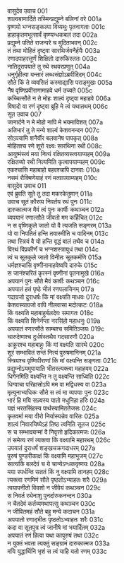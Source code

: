 वासुदेव उवाच	001  
शाल्वबाणार्दिते तस्मिन्प्रद्युम्ने बलिनां वरे	001a  
वृष्णयो भग्नसङ्कल्पा विव्यथुः पृतनागताः	001c  
हाहाकृतमभूत्सार्वं वृष्ण्यन्धकबलं तदा	002a  
प्रद्युम्ने पतिते राजन्परे च मुदिताभवन्	002c  
तं तथा मोहितं दृष्ट्वा सारथिर्जवनैर्हयैः	003a  
रणादपाहरत्तूर्णं शिक्षितो दारुकिस्ततः	003c  
नातिदूरापयाते तु रथे रथवरप्रणुत्	004a  
धनुर्गृहीत्वा यन्तारं लब्धसंज्ञोऽब्रवीदिदम्	004c  
सौते किं ते व्यवसितं कस्माद्यासि पराङ्मुखः	005a  
नैष वृष्णिप्रवीराणामाहवे धर्म उच्यते	005c  
कच्चित्सौते न ते मोहः शाल्वं दृष्ट्वा महाहवे	006a  
विषादो वा रणं दृष्ट्वा ब्रूहि मे त्वं यथातथम्	006c  
सूत उवाच	007  
जानार्दने न मे मोहो नापि मे भयमाविशत्	007a  
अतिभारं तु ते मन्ये शाल्वं केशवनन्दन	007c  
सोऽपयामि शनैर्वीर बलवानेष पापकृत्	008a  
मोहितश्च रणे शूरो रक्ष्यः सारथिना रथी	008c  
आयुष्मंस्त्वं मया नित्यं रक्षितव्यस्त्वयाप्यहम्	009a  
रक्षितव्यो रथी नित्यमिति कृत्वापयाम्यहम्	009c  
एकश्चासि महाबाहो बहवश्चापि दानवाः	010a  
नसमं रौक्मिणेयाहं रणं मत्वापयाम्यहम्	010c  
वासुदेव उवाच	011  
एवं ब्रुवति सूते तु तदा मकरकेतुमान्	011a  
उवाच सूतं कौरव्य निवर्तय रथं पुनः	011c  
दारुकात्मज मैवं त्वं पुनः कार्षीः कथञ्चन	012a  
व्यपयानं रणात्सौते जीवतो मम कर्हिचित्	012c  
न स वृष्णिकुले जातो यो वै त्यजति सङ्गरम्	013a  
यो वा निपतितं हन्ति तवास्मीति च वादिनम्	013c  
तथा स्त्रियं वै यो हन्ति वृद्धं बालं तथैव च	014a  
विरथं विप्रकीर्णं च भग्नशस्त्रायुधं तथा	014c  
त्वं च सूतकुले जातो विनीतः सूतकर्मणि	015a  
धर्मज्ञश्चासि वृष्णीनामाहवेष्वपि दारुके	015c  
स जानंश्चरितं कृत्स्नं वृष्णीनां पृतनामुखे	016a  
अपयानं पुनः सौते मैवं कार्षीः कथञ्चन	016c  
अपयातं हतं पृष्ठे भीतं रणपलायिनम्	017a  
गदाग्रजो दुराधर्षः किं मां वक्ष्यति माधवः	017c  
केशवस्याग्रजो वापि नीलवासा मदोत्कटः	018a  
किं वक्ष्यति महाबाहुर्बलदेवः समागतः	018c  
किं वक्ष्यति शिनेर्नप्ता नरसिंहो महाधनुः	019a  
अपयातं रणात्सौते साम्बश्च समितिञ्जयः	019c  
चारुदेष्णश्च दुर्धर्षस्तथैव गदसारणौ	020a  
अक्रूरश्च महाबाहुः किं मां वक्ष्यति सारथे	020c  
शूरं सम्भावितं सन्तं नित्यं पुरुषमानिनम्	021a  
स्त्रियश्च वृष्णिवीराणां किं मां वक्ष्यन्ति सङ्गताः	021c  
प्रद्युम्नोऽयमुपायाति भीतस्त्यक्त्वा महाहवम्	022a  
धिगेनमिति वक्ष्यन्ति न तु वक्ष्यन्ति साध्विति	022c  
धिग्वाचा परिहासोऽपि मम वा मद्विधस्य वा	023a  
मृत्युनाभ्यधिकः सौते स त्वं मा व्यपयाः पुनः	023c  
भारं हि मयि सन्न्यस्य यातो मधुनिहा हरिः	024a  
यज्ञं भरतसिंहस्य पार्थस्यामिततेजसः	024c  
कृतवर्मा मया वीरो निर्यास्यन्नेव वारितः	025a  
शाल्वं निवारयिष्येऽहं तिष्ठ त्वमिति सूतज	025c  
स च सम्भावयन्मां वै निवृत्तो हृदिकात्मजः	026a  
तं समेत्य रणं त्यक्त्वा किं वक्ष्यामि महारथम्	026c  
उपयातं दुराधर्षं शङ्खचक्रगदाधरम्	027a  
पुरुषं पुण्डरीकाक्षं किं वक्ष्यामि महाभुजम्	027c  
सात्यकिं बलदेवं च ये चान्येऽन्धकवृष्णयः	028a  
मया स्पर्धन्ति सततं किं नु वक्ष्यामि तानहम्	028c  
त्यक्त्वा रणमिमं सौते पृष्ठतोऽभ्याहतः शरैः	029a  
त्वयापनीतो विवशो न जीवेयं कथञ्चन	029c  
स निवर्त रथेनाशु पुनर्दारुकनन्दन	030a  
न चैतदेवं कर्तव्यमथापत्सु कथञ्चन	030c  
न जीवितमहं सौते बहु मन्ये कदाचन	031a  
अपयातो रणाद्भीतः पृष्ठतोऽभ्याहतः शरैः	031c  
कदा वा सूतपुत्र त्वं जानीषे मां भयार्दितम्	032a  
अपयातं रणं हित्वा यथा कापुरुषं तथा	032c  
न युक्तं भवता त्यक्तुं सङ्ग्रामं दारुकात्मज	033a  
मयि युद्धार्थिनि भृशं स त्वं याहि यतो रणम्	033c  
